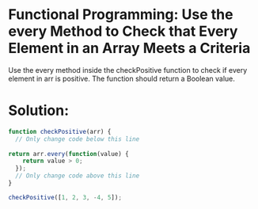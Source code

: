 # Functional Programming: Use the every Method to Check that Every Element in an Array Meets a Criteria
Use the every method inside the checkPositive function to check if every element in arr is positive. The function should return a Boolean value.
# Solution:
```javascript
function checkPositive(arr) {
  // Only change code below this line
  
return arr.every(function(value) {
    return value > 0;
  });
  // Only change code above this line
}

checkPositive([1, 2, 3, -4, 5]);
```